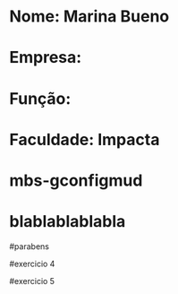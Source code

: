 # Nome: Marina Bueno
# Empresa: 
# Função:
# Faculdade: Impacta

# mbs-gconfigmud

# blablablablabla

#parabens

#exercicio 4

#exercicio 5
